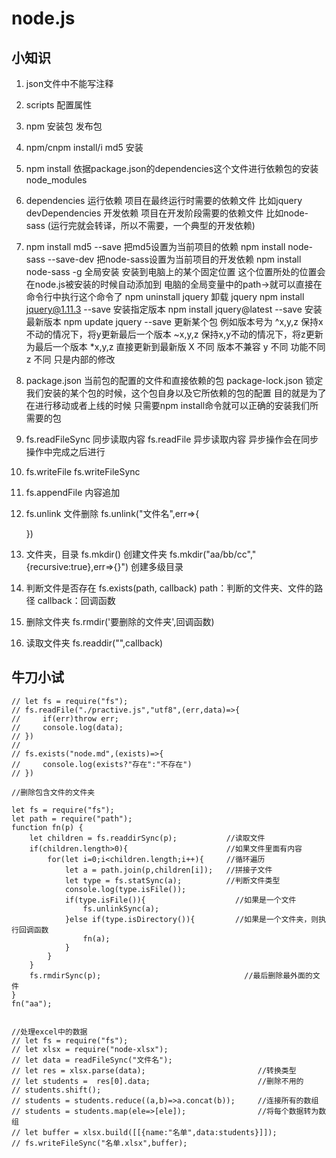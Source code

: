 #  node.js

## 小知识
1. json文件中不能写注释
2. scripts 配置属性  
3. npm 安装包 发布包
4. npm/cnpm   install/i md5  安装
5. npm install   依据package.json的dependencies这个文件进行依赖包的安装  node_modules 
6. dependencies     运行依赖    项目在最终运行时需要的依赖文件  比如jquery
   devDependencies  开发依赖    项目在开发阶段需要的依赖文件    比如node-sass (运行完就会转译，所以不需要，一个典型的开发依赖)
7. npm install md5 --save               把md5设置为当前项目的依赖
   npm install node-sass --save-dev     把node-sass设置为当前项目的开发依赖
   npm install node-sass  -g            全局安装  安装到电脑上的某个固定位置 这个位置所处的位置会在node.js被安装的时候自动添加到 电脑的全局变量中的path->就可以直接在命令行中执行这个命令了
   npm uninstall jquery                 卸载 jquery
   npm install  jquery@1.11.3  --save   安装指定版本
   npm install  jquery@latest  --save   安装最新版本
   npm update jquery  --save            更新某个包   例如版本号为   ^x,y,z    保持x不动的情况下，将y更新最后一个版本
                                                                ~x,y,z    保持x,y不动的情况下，将z更新为最后一个版本
                                                                *x,y,z    直接更新到最新版
                                                                X  不同  版本不兼容 
                                                                y  不同  功能不同
                                                                z  不同  只是内部的修改    
8. package.json             当前包的配置的文件和直接依赖的包
   package-lock.json        锁定我们安装的某个包的时候，这个包自身以及它所依赖的包的配置 
   目的就是为了在进行移动或者上线的时候 只需要npm install命令就可以正确的安装我们所需要的包

9.  fs.readFileSync   同步读取内容
    fs.readFile       异步读取内容       异步操作会在同步操作中完成之后进行
10. fs.writeFile
    fs.writeFileSync 
11. fs.appendFile   内容追加
12. fs.unlink       文件删除
    fs.unlink("文件名",err=>{
        
    })
    
13. 文件夹，目录
    fs.mkdir()  创建文件夹
    fs.mkdir("aa/bb/cc","{recursive:true},err=>{}")   创建多级目录
    
14. 判断文件是否存在
    fs.exists(path, callback)   path：判断的文件夹、文件的路径  callback：回调函数
    
15. 删除文件夹
    fs.rmdir('要删除的文件夹',回调函数)
16. 读取文件夹
    fs.readdir("",callback)    

## 牛刀小试
```
// let fs = require("fs");
// fs.readFile("./practive.js","utf8",(err,data)=>{
//     if(err)throw err;
//     console.log(data);
// })
//
// fs.exists("node.md",(exists)=>{
//     console.log(exists?"存在":"不存在")
// })

//删除包含文件的文件夹

let fs = require("fs");
let path = require("path");
function fn(p) {
    let children = fs.readdirSync(p);           //读取文件
    if(children.length>0){                      //如果文件里面有内容
        for(let i=0;i<children.length;i++){     //循环遍历
            let a = path.join(p,children[i]);   //拼接子文件
            let type = fs.statSync(a);          //判断文件类型
            console.log(type.isFile());
            if(type.isFile()){                    //如果是一个文件
                fs.unlinkSync(a);
            }else if(type.isDirectory()){         //如果是一个文件夹，则执行回调函数
                fn(a);
            }
        }
    }
    fs.rmdirSync(p);                                //最后删除最外面的文件
}
fn("aa");


//处理excel中的数据
// let fs = require("fs");
// let xlsx = require("node-xlsx");
// let data = readFileSync("文件名");
// let res = xlsx.parse(data);                         //转换类型
// let students =  res[0].data;                        //删除不用的
// students.shift();
// students = students.reduce((a,b)=>a.concat(b));     //连接所有的数组
// students = students.map(ele=>[ele]);                //将每个数据转为数组
// let buffer = xlsx.build([[{name:"名单",data:students}]]);
// fs.writeFileSync("名单.xlsx",buffer);
```